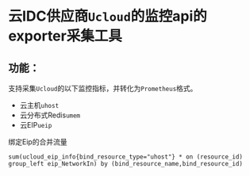 # 云IDC供应商`Ucloud`的监控api的exporter采集工具

## 功能：

支持采集`Ucloud`的以下监控指标，并转化为`Prometheus`格式。

- 云主机`uhost`
- 云分布式Redis`umem`
- 云EIP`ueip`


绑定Eip的合并流量
```
sum(ucloud_eip_info{bind_resource_type="uhost"} * on (resource_id) group_left eip_NetworkIn) by (bind_resource_name,bind_resource_id)
```